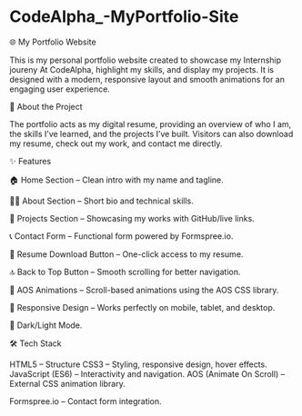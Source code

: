 # CodeAlpha_-MyPortfolio-Site

🌐 My Portfolio Website

This is my personal portfolio website created to showcase my Internship joureny At CodeAlpha, highlight my skills, and display my projects. It is designed with a modern, responsive layout and smooth animations for an engaging user experience.

📖 About the Project

The portfolio acts as my digital resume, providing an overview of who I am, the skills I’ve learned, and the projects I’ve built. Visitors can also download my resume, check out my work, and contact me directly.

✨ Features

🏠 Home Section – Clean intro with my name and tagline.

👩‍💻 About Section – Short bio and technical skills.

📂 Projects Section – Showcasing my works with GitHub/live links.

📞 Contact Form – Functional form powered by Formspree.io.

📑 Resume Download Button – One-click access to my resume.

🔝 Back to Top Button – Smooth scrolling for better navigation.

🎨 AOS Animations – Scroll-based animations using the AOS CSS library.

📱 Responsive Design – Works perfectly on mobile, tablet, and desktop.

🌙 Dark/Light Mode.


🛠️ Tech Stack

HTML5 – Structure
CSS3 – Styling, responsive design, hover effects.
JavaScript (ES6) – Interactivity and navigation.
AOS (Animate On Scroll) – External CSS animation library.


Formspree.io – Contact form integration.

